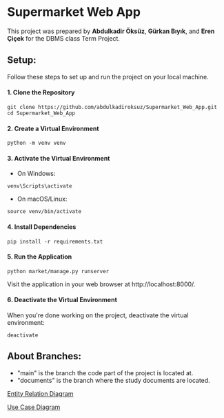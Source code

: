 # Supermarket Web App
This project was prepared by __Abdulkadir Öksüz__, __Gürkan Bıyık__, and __Eren Çiçek__ for the DBMS class Term Project.

## Setup:
Follow these steps to set up and run the project on your local machine. 
#### 1. Clone the Repository
```
git clone https://github.com/abdulkadiroksuz/Supermarket_Web_App.git
cd Supermarket_Web_App
```
#### 2. Create a Virtual Environment
```
python -m venv venv
```
#### 3. Activate the Virtual Environment
- On Windows:
```
venv\Scripts\activate
```
- On macOS/Linux:
```
source venv/bin/activate
```
#### 4. Install Dependencies
```
pip install -r requirements.txt
```
#### 5. Run the Application
```
python market/manage.py runserver
```
Visit the application in your web browser at http://localhost:8000/.
#### 6. Deactivate the Virtual Environment
When you're done working on the project, deactivate the virtual environment:
```
deactivate
```

## About Branches:
- "main" is the branch the code part of the project is located at.
- "documents" is the branch where the study documents are located. 

[Entity Relation Diagram](https://lucid.app/lucidchart/d68e6404-50b2-4697-8b0e-35debead3c5e/view?page=0_0&invitationId=inv_1c6d98e6-f8b2-490d-aa01-f75406d19b66#)

[Use Case Diagram](https://lucid.app/lucidchart/816685de-f2c5-45ec-9730-51bad9bb17dc/edit?viewport_loc=-1388%2C-1464%2C4105%2C2165%2C0_0&invitationId=inv_851bb3cc-e6b9-4e98-aca6-491c544d1eb7)
